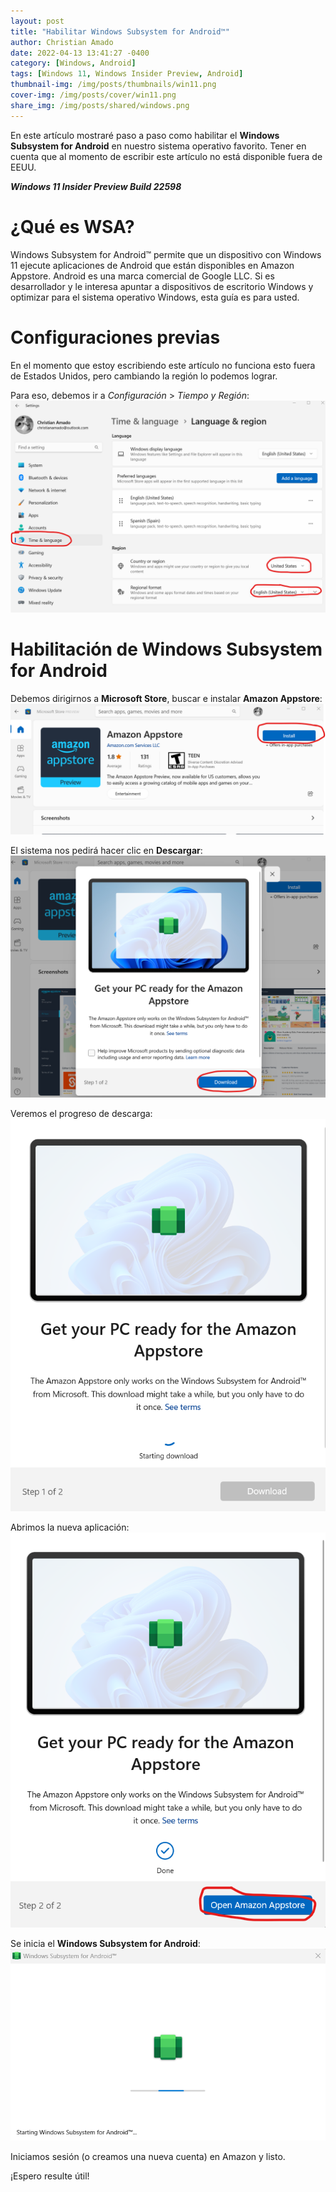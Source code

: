 ```yaml
---
layout: post
title: "Habilitar Windows Subsystem for Android™️"
author: Christian Amado
date: 2022-04-13 13:41:27 -0400
category: [Windows, Android]
tags: [Windows 11, Windows Insider Preview, Android]
thumbnail-img: /img/posts/thumbnails/win11.png
cover-img: /img/posts/cover/win11.png
share_img: /img/posts/shared/windows.png
---
```


En este artículo mostraré paso a paso como habilitar el **Windows Subsystem for Android** en nuestro sistema operativo favorito. Tener en cuenta que al momento de escribir este artículo no está disponible fuera de EEUU.  

***Windows 11 Insider Preview Build 22598***

<!--more-->

# ¿Qué es WSA?
Windows Subsystem for Android™ permite que un dispositivo con Windows 11 ejecute aplicaciones de Android que están disponibles en Amazon Appstore. Android es una marca comercial de Google LLC. Si es desarrollador y le interesa apuntar a dispositivos de escritorio Windows y optimizar para el sistema operativo Windows, esta guía es para usted.

# Configuraciones previas
En el momento que estoy escribiendo este artículo no funciona esto fuera de Estados Unidos, pero cambiando la región lo podemos lograr.  

Para eso, debemos ir a *Configuración* > *Tiempo y Región*:
![](/img/posts/2022/04/13/wsa1.png)  

# Habilitación de Windows Subsystem for Android
Debemos dirigirnos a **Microsoft Store**, buscar e instalar **Amazon Appstore**:
![](/img/posts/2022/04/13/wsa2.png)  

El sistema nos pedirá hacer clic en **Descargar**:
![](/img/posts/2022/04/13/wsa3.png)  

Veremos el progreso de descarga:
![](/img/posts/2022/04/13/wsa4.png)  

Abrimos la nueva aplicación:
![](/img/posts/2022/04/13/wsa5.png)  

Se inicia el **Windows Subsystem for Android**:
![](/img/posts/2022/04/13/wsa6.png)  

Iniciamos sesión (o creamos una nueva cuenta) en Amazon y listo.

¡Espero resulte útil!
